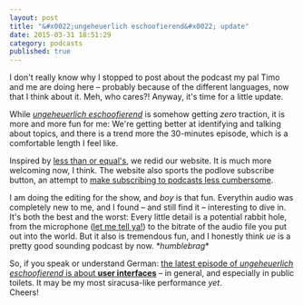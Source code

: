 ```yaml
---
layout: post
title: "&#x0022;ungeheuerlich eschoofierend&#x0022; update"
date: 2015-03-31 18:51:29
category: podcasts
published: true
---
```


I don't really know why I stopped to post about the podcast my pal Timo and me are doing here – probably because of the different languages, now that I think about it. Meh, who cares?! Anyway, it's time for a little update.

While [*ungeheuerlich eschoofierend*](http://www.ungeheuerlich.org/) is somehow getting *zero* traction, it is more and more fun for me: We're getting better at identifying and talking about topics, and there is a trend more the 30-minutes episode, which is a comfortable length I feel like. 

Inspired by [less than or equal's](http://www.lessthanorequal.com/), we redid our website. It is much more welcoming now, I think. The website also sports the podlove subscribe button, an attempt to [make subscribing to podcasts less cumbersome](http://blog.timmschoof.com/2015/02/15/what-it-takes-to-listen-to-a-podcast/).

I am doing the editing for the show, and *boy* is that fun. Everythin audio was completely new to me, and I found – and still find it – interesting to dive in. It's both the best and the worst: Every little detail is a potential rabbit hole, from the microphone ([let me tell ya!](http://www.youtube.com/watch?v=AsgWldhZSIM)) to the bitrate of the audio file you put out into the world. But it also is tremendous fun, and I honestly think *ue* is a pretty good sounding podcast by now. *\*humblebrag*\*

So, if you speak or understand German: [the latest episode of *ungeheuerlich eschoofierend* is about **user interfaces**](http://www.ungeheuerlich.org/episoden/025) – in general, and especially in public toilets. It may be my most siracusa-like performance *yet*.  
Cheers!